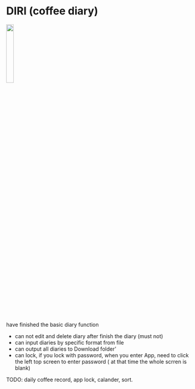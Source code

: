 # DIRI (coffee diary)
<img src="https://user-images.githubusercontent.com/47473616/169700647-8aee6721-ad44-4dd8-aa22-804158ff7818.svg" width=20% height=20%>

have finished the basic diary function
- can not edit and delete diary after finish the diary (must not)
- can input diaries by specific format from file
- can output all diaries to Download folder'
- can lock, if you lock with password, when you enter App, need to click the left top screen to enter password ( at that time the whole scrren is blank) 

TODO: daily coffee record, app lock, calander, sort.

